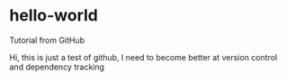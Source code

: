 # hello-world
Tutorial from GitHub

Hi, this is just a test of github, I need to become better at version control and dependency tracking
